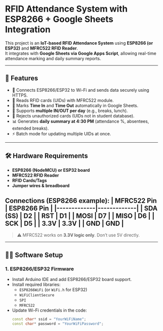 # RFID Attendance System with ESP8266 + Google Sheets Integration

This project is an **IoT-based RFID Attendance System** using **ESP8266 (or ESP32)** and **MFRC522 RFID Reader**.  
It integrates with **Google Sheets via Google Apps Script**, allowing real-time attendance marking and daily summary reports.

---

## 🚀 Features
- 📡 Connects ESP8266/ESP32 to Wi-Fi and sends data securely using HTTPS.  
- 🪪 Reads RFID cards (UIDs) with MFRC522 module.  
- 📝 Marks **Time In** and **Time Out** automatically in Google Sheets.  
- 🔄 Supports **multiple IN/OUT per day** (e.g., breaks, lunch).  
- 🚫 Rejects unauthorized cards (UIDs not in student database).  
- 📊 Generates **daily summary at 4:30 PM** (attendance %, absentees, extended breaks).  
- ⚡ Batch mode for updating multiple UIDs at once.  

---

## 🛠️ Hardware Requirements
- **ESP8266 (NodeMCU) or ESP32 board**  
- **MFRC522 RFID Reader**  
- **RFID Cards/Tags**  
- **Jumper wires & breadboard**  

**Connections (ESP8266 example):**
| MFRC522 Pin | ESP8266 Pin |
|-------------|-------------|
| SDA (SS)    | D2          |
| RST         | D1          |
| MOSI        | D7          |
| MISO        | D6          |
| SCK         | D5          |
| 3.3V        | 3.3V        |
| GND         | GND         |
-----------------------------

> ⚠️ MFRC522 works on **3.3V logic only**. Don’t use 5V directly.

---

## 🧑‍💻 Software Setup

### 1. ESP8266/ESP32 Firmware
- Install Arduino IDE and add ESP8266/ESP32 board support.  
- Install required libraries:
  - `ESP8266WiFi` (or `WiFi.h` for ESP32)
  - `WiFiClientSecure`
  - `SPI`
  - `MFRC522`  
- Update Wi-Fi credentials in the code:
  ```cpp
  const char* ssid = "YourWiFiName";
  const char* password = "YourWiFiPassword";
